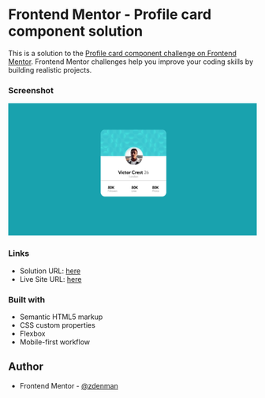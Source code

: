 # Frontend Mentor - Profile card component solution

This is a solution to the [Profile card component challenge on Frontend Mentor](https://www.frontendmentor.io/challenges/profile-card-component-cfArpWshJ). Frontend Mentor challenges help you improve your coding skills by building realistic projects. 

### Screenshot

![](./screenshot.jpg)


### Links

- Solution URL: [here](https://www.frontendmentor.io/challenges/order-summary-component-QlPmajDUj/hub/ordersummarycomponent-mm-Zu4QUB)
- Live Site URL: [here](https://profile-card-component-three-omega.vercel.app/)


### Built with

- Semantic HTML5 markup
- CSS custom properties
- Flexbox
- Mobile-first workflow

## Author

- Frontend Mentor - [@zdenman](https://www.frontendmentor.io/profile/zdenman)



